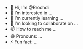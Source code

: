 - 👋 Hi, I’m @Rrochdi
- 👀 I’m interested in ...
- 🌱 I’m currently learning ...
- 💞️ I’m looking to collaborate on ...
- 📫 How to reach me ...
- 😄 Pronouns: ...
- ⚡ Fun fact: ...

<!---
Rrochdi/Rrochdi is a ✨ special ✨ repository because its `README.md` (this file) appears on your GitHub profile.
You can click the Preview link to take a look at your changes.
--->
